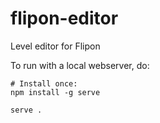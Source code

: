# flipon-editor

Level editor for Flipon

To run with a local webserver, do:

```
# Install once:
npm install -g serve

serve .
```
